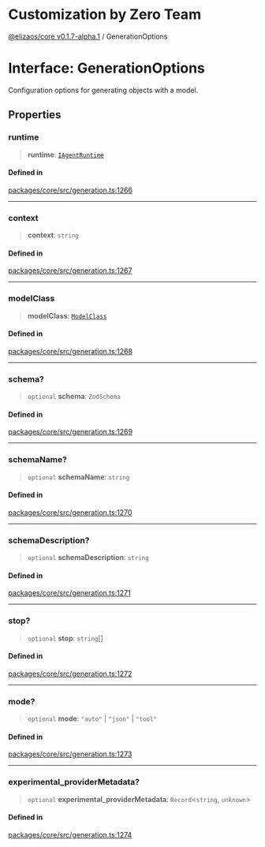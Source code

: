# Customization by Zero Team

[@elizaos/core v0.1.7-alpha.1](../index.md) / GenerationOptions

# Interface: GenerationOptions

Configuration options for generating objects with a model.

## Properties

### runtime

> **runtime**: [`IAgentRuntime`](IAgentRuntime.md)

#### Defined in

[packages/core/src/generation.ts:1266](https://github.com/elizaOS/eliza/blob/main/packages/core/src/generation.ts#L1266)

***

### context

> **context**: `string`

#### Defined in

[packages/core/src/generation.ts:1267](https://github.com/elizaOS/eliza/blob/main/packages/core/src/generation.ts#L1267)

***

### modelClass

> **modelClass**: [`ModelClass`](../enumerations/ModelClass.md)

#### Defined in

[packages/core/src/generation.ts:1268](https://github.com/elizaOS/eliza/blob/main/packages/core/src/generation.ts#L1268)

***

### schema?

> `optional` **schema**: `ZodSchema`

#### Defined in

[packages/core/src/generation.ts:1269](https://github.com/elizaOS/eliza/blob/main/packages/core/src/generation.ts#L1269)

***

### schemaName?

> `optional` **schemaName**: `string`

#### Defined in

[packages/core/src/generation.ts:1270](https://github.com/elizaOS/eliza/blob/main/packages/core/src/generation.ts#L1270)

***

### schemaDescription?

> `optional` **schemaDescription**: `string`

#### Defined in

[packages/core/src/generation.ts:1271](https://github.com/elizaOS/eliza/blob/main/packages/core/src/generation.ts#L1271)

***

### stop?

> `optional` **stop**: `string`[]

#### Defined in

[packages/core/src/generation.ts:1272](https://github.com/elizaOS/eliza/blob/main/packages/core/src/generation.ts#L1272)

***

### mode?

> `optional` **mode**: `"auto"` \| `"json"` \| `"tool"`

#### Defined in

[packages/core/src/generation.ts:1273](https://github.com/elizaOS/eliza/blob/main/packages/core/src/generation.ts#L1273)

***

### experimental\_providerMetadata?

> `optional` **experimental\_providerMetadata**: `Record`\<`string`, `unknown`\>

#### Defined in

[packages/core/src/generation.ts:1274](https://github.com/elizaOS/eliza/blob/main/packages/core/src/generation.ts#L1274)
